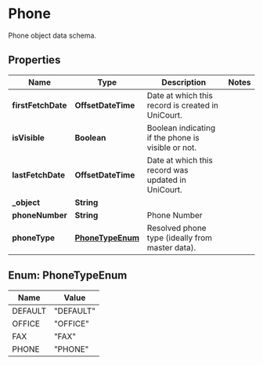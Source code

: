 

# Phone

Phone object data schema.

## Properties

| Name | Type | Description | Notes |
|------------ | ------------- | ------------- | -------------|
|**firstFetchDate** | **OffsetDateTime** | Date at which this record is created in UniCourt. |  |
|**isVisible** | **Boolean** | Boolean indicating if the phone is visible or not. |  |
|**lastFetchDate** | **OffsetDateTime** | Date at which this record was updated in UniCourt. |  |
|**_object** | **String** |  |  |
|**phoneNumber** | **String** | Phone Number |  |
|**phoneType** | [**PhoneTypeEnum**](#PhoneTypeEnum) | Resolved phone type (ideally from master data). |  |



## Enum: PhoneTypeEnum

| Name | Value |
|---- | -----|
| DEFAULT | &quot;DEFAULT&quot; |
| OFFICE | &quot;OFFICE&quot; |
| FAX | &quot;FAX&quot; |
| PHONE | &quot;PHONE&quot; |



